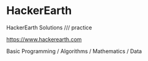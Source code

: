 # HackerEarth
HackerEarth Solutions /// practice


https://www.hackerearth.com

Basic Programming / Algorithms / Mathematics / Data
